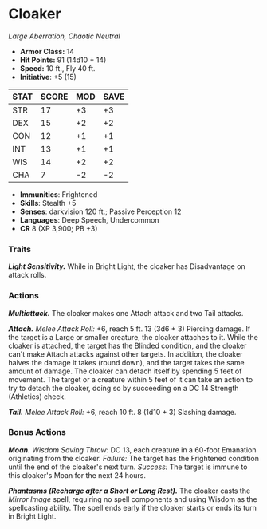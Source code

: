 # Cloaker

*Large Aberration, Chaotic Neutral*

- **Armor Class:** 14
- **Hit Points:** 91 (14d10 + 14)
- **Speed:** 10 ft., Fly 40 ft.
- **Initiative**: +5 (15)

|STAT|SCORE|MOD|SAVE|
| --- | --- | --- | ---- |
| STR | 17 | +3 | +3 |
| DEX | 15 | +2 | +2 |
| CON | 12 | +1 | +1 |
| INT | 13 | +1 | +1 |
| WIS | 14 | +2 | +2 |
| CHA | 7 | -2 | -2 |

- **Immunities**: Frightened
- **Skills**: Stealth +5
- **Senses**: darkvision 120 ft.; Passive Perception 12
- **Languages**: Deep Speech, Undercommon
- **CR** 8 (XP 3,900; PB +3)

### Traits

***Light Sensitivity.*** While in Bright Light, the cloaker has Disadvantage on attack rolls.


### Actions

***Multiattack.*** The cloaker makes one Attach attack and two Tail attacks.

***Attach.*** *Melee Attack Roll:* +6, reach 5 ft. 13 (3d6 + 3) Piercing damage. If the target is a Large or smaller creature, the cloaker attaches to it. While the cloaker is attached, the target has the Blinded condition, and the cloaker can't make Attach attacks against other targets. In addition, the cloaker halves the damage it takes (round down), and the target takes the same amount of damage.
The cloaker can detach itself by spending 5 feet of movement. The target or a creature within 5 feet of it can take an action to try to detach the cloaker, doing so by succeeding on a DC 14 Strength (Athletics) check.

***Tail.*** *Melee Attack Roll:* +6, reach 10 ft. 8 (1d10 + 3) Slashing damage.


### Bonus Actions

***Moan.*** *Wisdom Saving Throw*: DC 13, each creature in a 60-foot Emanation originating from the cloaker. *Failure:*  The target has the Frightened condition until the end of the cloaker's next turn. *Success:*  The target is immune to this cloaker's Moan for the next 24 hours.

***Phantasms (Recharge after a Short or Long Rest).*** The cloaker casts the *Mirror Image* spell, requiring no spell components and using Wisdom as the spellcasting ability. The spell ends early if the cloaker starts or ends its turn in Bright Light.
